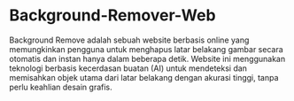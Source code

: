 # Background-Remover-Web
Background Remove adalah sebuah website berbasis online yang memungkinkan pengguna untuk menghapus latar belakang gambar secara otomatis dan instan hanya dalam beberapa detik. Website ini menggunakan teknologi berbasis kecerdasan buatan (AI) untuk mendeteksi dan memisahkan objek utama dari latar belakang dengan akurasi tinggi, tanpa perlu keahlian desain grafis.
